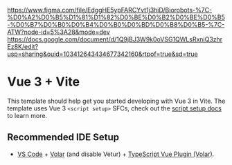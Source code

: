 https://www.figma.com/file/EdggHE5ypFARCYvt1j3hiD/Biorobots-%7C-%D0%A2%D0%B5%D1%81%D1%82%D0%BE%D0%B2%D0%BE%D0%B5-%D0%B7%D0%B0%D0%B4%D0%B0%D0%BD%D0%B8%D0%B5-%7C-ATW?node-id=5%3A28&mode=dev
https://docs.google.com/document/d/1Q9jBJ3W9k0oVSG1QWLsRxniQ3zhrEz8K/edit?usp=sharing&ouid=103412643434677342160&rtpof=true&sd=true

# Vue 3 + Vite

This template should help get you started developing with Vue 3 in Vite. The template uses Vue 3 `<script setup>` SFCs, check out the [script setup docs](https://v3.vuejs.org/api/sfc-script-setup.html#sfc-script-setup) to learn more.

## Recommended IDE Setup

- [VS Code](https://code.visualstudio.com/) + [Volar](https://marketplace.visualstudio.com/items?itemName=Vue.volar) (and disable Vetur) + [TypeScript Vue Plugin (Volar)](https://marketplace.visualstudio.com/items?itemName=Vue.vscode-typescript-vue-plugin).
